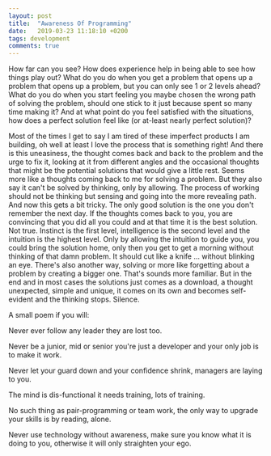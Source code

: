 ```yaml
---
layout: post
title:  "Awareness Of Programming"
date:   2019-03-23 11:18:10 +0200
tags: development
comments: true
---	
```


How far can you see? How does experience help in being able to see how things play out?
What do you do when you get a problem that opens up a problem that opens up a problem, but you can only see 1 or 2 levels ahead? What do you do when you start feeling you maybe chosen the wrong path of solving the problem, should one stick to it just because spent so many time making it? And at what point do you feel satisfied with the situations, how does a perfect solution feel like (or at-least nearly perfect solution)?

Most of the times I get to say I am tired of these imperfect products I am building, oh well at least I love the process that is something right! And there is this uneasiness, the thought comes back and back to the problem and the urge to fix it, looking at it from different angles and the occasional thoughts that might be the potential solutions that would give a little rest. Seems more like a thoughts coming back to me for solving a problem. But they also say it can't be solved by thinking, only by allowing. The process of working should not be thinking but sensing and going into the more revealing path. And now this gets a bit tricky. The only good solution is the one you don't remember the next day. If the thoughts comes back to you, you are convincing that you did all you could and at that time it is the best solution. Not true. Instinct is the first level, intelligence is the second level and the intuition is the highest level. Only by allowing the intuition to guide you, you could bring the solution home, only then you get to get a morning without thinking of that damn problem. It should cut like a knife ... without blinking an eye. There's also another way, solving or more like forgetting about a problem by creating a bigger one. That's sounds more familiar. But in the end and in most cases the solutions just comes as a download, a thought unexpected, simple and unique, it comes on its own and becomes self-evident and the thinking stops. Silence.

A small poem if you will:

Never ever follow any leader they are lost too. 

Never be a junior, mid or senior you're just a developer and your only job is to make it work. 

Never let your guard down and your confidence shrink, managers are laying to you.

The mind is dis-functional it needs training, lots of training. 

No such thing as pair-programming or team work, the only way to upgrade your skills is by reading, alone.

Never use technology without awareness, make sure you know what it is doing to you, otherwise it will only straighten your ego.


